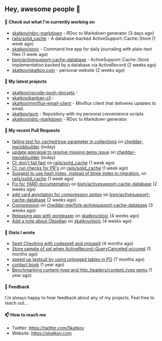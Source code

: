 ## Hey, awesome people 👋

#### 👷 Check out what I'm currently working on
 
- [skatkov/rdoc-markdown](https://github.com/skatkov/rdoc-markdown) - RDoc to Markdown generator (3 days ago) 
- [rails/solid_cache](https://github.com/rails/solid_cache) - A database-backed ActiveSupport::Cache::Store (1 week ago) 
- [skatkov/stoic](https://github.com/skatkov/stoic) - Command line app for daily journaling with plain-text files (1 week ago) 
- [bsm/activesupport-cache-database](https://github.com/bsm/activesupport-cache-database) - ActiveSupport::Cache::Store implementation backed by a database via ActiveRecord (2 weeks ago) 
- [skatkov/skatkov.com](https://github.com/skatkov/skatkov.com) - personal website (2 weeks ago)

#### 🌱 My latest projects
 
- [skatkov/vscode-posh-docsets](https://github.com/skatkov/vscode-posh-docsets) -  
- [skatkov/kanban-cli](https://github.com/skatkov/kanban-cli) -  
- [skatkov/miniflux-email-client](https://github.com/skatkov/miniflux-email-client) - Miniflux client that deliveres updates to email. 
- [skatkov/gum](https://github.com/skatkov/gum) - Repository with my personal convenience scripts 
- [skatkov/rdoc-markdown](https://github.com/skatkov/rdoc-markdown) - RDoc to Markdown generator


#### 🔨 My recent Pull Requests
 
- [failing test for cached:true parameter in collections](https://github.com/cheddar-me/pbbuilder/pull/42) on [cheddar-me/pbbuilder](https://github.com/cheddar-me/pbbuilder) (today) 
- [update appraisal to resolve missing gems issue](https://github.com/cheddar-me/pbbuilder/pull/41) on [cheddar-me/pbbuilder](https://github.com/cheddar-me/pbbuilder) (today) 
- [CI: don&#39;t fail fast](https://github.com/rails/solid_cache/pull/97) on [rails/solid_cache](https://github.com/rails/solid_cache) (1 week ago) 
- [CI: run checks for PR&#39;s](https://github.com/rails/solid_cache/pull/95) on [rails/solid_cache](https://github.com/rails/solid_cache) (1 week ago) 
- [Suggest to use hash index, instead of btree index in migration.](https://github.com/rails/solid_cache/pull/94) on [rails/solid_cache](https://github.com/rails/solid_cache) (1 week ago) 
- [Fix for YARD documentation](https://github.com/bsm/activesupport-cache-database/pull/44) on [bsm/activesupport-cache-database](https://github.com/bsm/activesupport-cache-database) (2 weeks ago) 
- [add yard annotation for compression option](https://github.com/bsm/activesupport-cache-database/pull/43) on [bsm/activesupport-cache-database](https://github.com/bsm/activesupport-cache-database) (2 weeks ago) 
- [Compression](https://github.com/cheddar-me/fork-activesupport-cache-database/pull/1) on [cheddar-me/fork-activesupport-cache-database](https://github.com/cheddar-me/fork-activesupport-cache-database) (3 weeks ago) 
- [Releasing app with goreleaser](https://github.com/skatkov/stoic/pull/27) on [skatkov/stoic](https://github.com/skatkov/stoic) (4 weeks ago) 
- [Add a note about Obsidian](https://github.com/skatkov/stoic/pull/26) on [skatkov/stoic](https://github.com/skatkov/stoic) (4 weeks ago)

#### 📓 Gists I wrote
 
- [Spell Checking with codespell and misspell](https://gist.github.com/abf49d80e98ac42b3cac397c9efc383f) (4 months ago) 
- [Store sample of sql when ActiveRecord::QueryCanceled occured](https://gist.github.com/17d1f53d38ea90c4a4c678197e682173) (5 months ago) 
- [speed up testsuit by using unlogged tables in PG](https://gist.github.com/e482617b2a1f9635738a0b66ec0cb327) (7 months ago) 
- [contact book](https://gist.github.com/18f317a0affb0fa7ee0e74511c340422) (1 year ago) 
- [Benchmarking content-type and http_headers/content_type gems](https://gist.github.com/eb18ae1f9f75e822812b64a0ae44915d) (1 year ago)

#### 💬 Feedback
I'm always happy to hear feedback about any of my projects. Feel free to reach out...

#### 📫 How to reach me

- Twitter: https://twitter.com/5katkov 
- Website: https://skatkov.com
